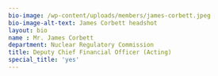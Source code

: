 ```yaml
---
bio-image: /wp-content/uploads/members/james-corbett.jpeg
bio-image-alt-text: James Corbett headshot
layout: bio
name : Mr. James Corbett
department: Nuclear Regulatory Commission
title: Deputy Chief Financial Officer (Acting)
special_title: 'yes'
---
```


